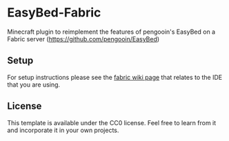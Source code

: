 # EasyBed-Fabric

Minecraft plugin to reimplement the features of pengooin's EasyBed on a Fabric server (https://github.com/pengooin/EasyBed)

## Setup

For setup instructions please see the [fabric wiki page](https://fabricmc.net/wiki/tutorial:setup) that relates to the IDE that you are using.

## License

This template is available under the CC0 license. Feel free to learn from it and incorporate it in your own projects.
